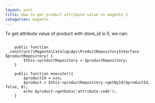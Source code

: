 ```yaml
---
layout: post
title: How to get product attribute value in magento 2
categories: magento
---
```


To get attribute value of product with store_id is 0, we can:

~~~~

    public function __construct(\Magento\Catalog\Api\ProductRepositoryInterface $productRepository) {
        $this->productRepository = $productRepository;
    }

    public function execute(){
        $productId = xxx;
        $product = $this->productRepository->getById($productId, false, 0);
        echo $product->getData('attribute-code');
    }

~~~~